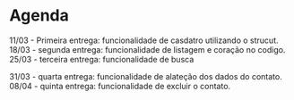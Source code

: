 ﻿# Agenda

11/03 - Primeira entrega: funcionalidade de casdatro utilizando o strucut.
18/03 - segunda entrega: funcionalidade de listagem e coração no codigo.
25/03 - terceira entrega: funcionalidade de busca 

31/03 - quarta entrega: funcionalidade de alateção dos dados do contato.
08/04 - quinta entrega: funcionalidade de excluir o contato.